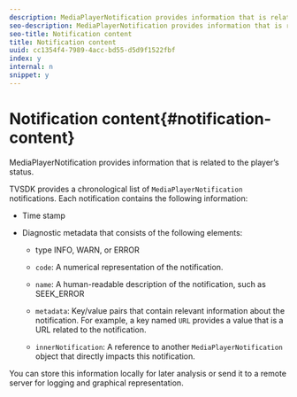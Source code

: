 ```yaml
---
description: MediaPlayerNotification provides information that is related to the player’s status.
seo-description: MediaPlayerNotification provides information that is related to the player’s status.
seo-title: Notification content
title: Notification content
uuid: cc1354f4-7989-4acc-bd55-d5d9f1522fbf
index: y
internal: n
snippet: y
---
```


# Notification content{#notification-content}

MediaPlayerNotification provides information that is related to the player’s status.

TVSDK provides a chronological list of `MediaPlayerNotification` notifications. Each notification contains the following information:

* Time stamp 
* Diagnostic metadata that consists of the following elements:

    * type INFO, WARN, or ERROR 
    * `code`: A numerical representation of the notification. 
    * `name`: A human-readable description of the notification, such as SEEK_ERROR 
    * `metadata`: Key/value pairs that contain relevant information about the notification. For example, a key named `URL` provides a value that is a URL related to the notification. 
    
    * `innerNotification`: A reference to another `MediaPlayerNotification` object that directly impacts this notification.

You can store this information locally for later analysis or send it to a remote server for logging and graphical representation. 
